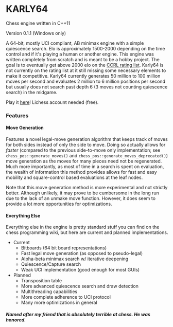 # KARLY64 
Chess engine written in C++11

Version 0.1.1 (Windows only)

A 64-bit, mostly UCI compliant, AB minimax engine with a simple quiescence search. Elo is approximately 1500-2000 depending on the time control and if it's playing a human or another engine. This engine was written completely from scratch and is meant to be a hobby project. The goal is to eventually get above 2000 elo on the [CCRL rating list](https://www.computerchess.org.uk/ccrl/4040/). Karly64 is not currently on the rating list at it still missing some necessary elements to make it competitive. Karly64 currently generates 50 million to 100 million moves per second and evaluates 2 million to 6 million positions per second but usually does not search past depth 6 (3 moves not counting quiescence search) in the midgame.

Play it [here](https://lichess.org/@/karly64)! Lichess account needed (free).

### Features

#### Move Generation
Features a novel legal-move generation algorithm that keeps track of moves for both sides instead of only the side to move. Doing so actually allows for *faster* (compared to the previous side-to-move only implementation; see `chess_pos::generate_moves()` and `chess_pos::generate_moves_deprecated()`) move generation as the moves for many pieces need not be regenerated. Much more importantly, as most of time in a search is spent on evaluation, the wealth of information this method provides allows for fast and easy mobility and square-control based evaluations at the leaf nodes.

Note that this move generation method is more experimental and not strictly better. Although unlikely, it may prove to be cumbersome in the long run due to the lack of an unmake move function. However, it does seem to provide a lot more opportunities for optimizations.

#### Everything Else
Everything else in the engine is pretty standard stuff you can find on the chess programming wiki, but here are current and planned implementations.
  - Current
    - Bitboards (64 bit board representations)
    - Fast legal move generation (as opposed to pseudo-legal)
    - Alpha-beta minimax search w/ iterative deepening
    - Quiescence/Capture search
    - Weak UCI implementation (good enough for most GUIs)
  - Planned
    - Transposition table
    - More advanced quiescence search and draw detection
    - Multithreading capabilities
    - More complete adherence to UCI protocol
    - Many more optimizations in general 
    
   
   
 ##### Named after my friend that is absolutely terrible at chess. He was honored.
